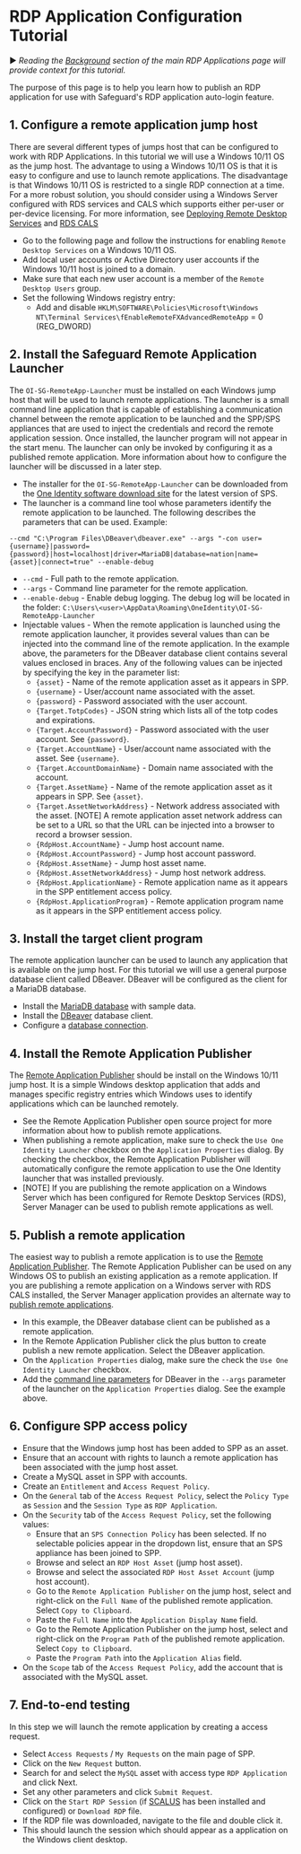 # RDP Application Configuration Tutorial

:arrow_forward: *Reading the [Background](https://github.com/OneIdentity/SafeguardAutomation/tree/master/RDP%20Applications#background) section of the main RDP Applications page will provide context for this tutorial.*

The purpose of this page is to help you learn how to publish an RDP application for use with Safeguard's RDP application auto-login feature.

## 1. Configure a remote application jump host

There are several different types of jumps host that can be configured to work with RDP Applications. In this tutorial we will use a Windows 10/11 OS as the jump host. The advantage to using a Windows 10/11 OS is that it is easy to configure and use to launch remote applications. The disadvantage is that Windows 10/11 OS is restricted to a single RDP connection at a time. For a more robust solution, you should consider using a Windows Server configured with RDS services and CALS which supports either per-user or per-device licensing. For more information, see [Deploying Remote Desktop Services](https://getanadmin.com/windowsserver/deploying-remote-desktop-services-on-windows-server-2019/) and [RDS CALS](https://docs.microsoft.com/en-us/windows-server/remote/remote-desktop-services/rds-install-cals)

- Go to the following page and follow the instructions for enabling ```Remote Desktop Services``` on a Windows 10/11 OS.
- Add local user accounts or Active Directory user accounts if the Windows 10/11 host is joined to a domain.
- Make sure that each new user account is a member of the ```Remote Desktop Users``` group.
- Set the following Windows registry entry:
  - Add and disable ```HKLM\SOFTWARE\Policies\Microsoft\Windows NT\Terminal Services\fEnableRemoteFXAdvancedRemoteApp``` = 0 (REG_DWORD)

## 2. Install the Safeguard Remote Application Launcher

The ```OI-SG-RemoteApp-Launcher``` must be installed on each Windows jump host that will be used to launch remote applications. The launcher is a small command line application that is capable of establishing a communication channel between the remote application to be launched and the SPP/SPS appliances that are used to inject the credentials and record the remote application session. Once installed, the launcher program will not appear in the start menu. The launcher can only be invoked by configuring it as a published remote application. More information about how to configure the launcher will be discussed in a later step.

- The installer for the ```OI-SG-RemoteApp-Launcher``` can be downloaded from the [One Identity software download site](https://support.oneidentity.com/one-identity-safeguard-for-privileged-sessions/) for the latest version of SPS.
- The launcher is a command line tool whose parameters identify the remote application to be launched. The following describes the parameters that can be used. Example:

```--cmd "C:\Program Files\DBeaver\dbeaver.exe" --args "-con user={username}|password={password}|host=localhost|driver=MariaDB|database=nation|name={asset}|connect=true" --enable-debug```

- ```--cmd``` - Full path to the remote application.
- ```--args``` - Command line parameter for the remote application.
- ```--enable-debug``` - Enable debug logging. The debug log will be located in the folder: ```C:\Users\<user>\AppData\Roaming\OneIdentity\OI-SG-RemoteApp-Launcher```
- Injectable values - When the remote application is launched using the remote application launcher, it provides several values than can be injected into the command line of the remote application. In the example above, the parameters for the DBeaver database client contains several values enclosed in braces. Any of the following values can be injected by specifying the key in the parameter list:
  - ```{asset}``` - Name of the remote application asset as it appears in SPP.
  - ```{username}``` - User/account name associated with the asset.
  - ```{password}``` - Password associated with the user account.
  - ```{Target.TotpCodes}``` - JSON string which lists all of the totp codes and expirations.
  - ```{Target.AccountPassword}``` - Password associated with the user account. See ```{password}```.
  - ```{Target.AccountName}``` - User/account name associated with the asset. See ```{username}```.
  - ```{Target.AccountDomainName}``` - Domain name associated with the account.
  - ```{Target.AssetName}``` - Name of the remote application asset as it appears in SPP. See ```{asset}```.
  - ```{Target.AssetNetworkAddress}``` - Network address associated with the asset. [NOTE] A remote application asset network address can be set to a URL so that the URL can be injected into a browser to record a browser session.
  - ```{RdpHost.AccountName}``` - Jump host account name.
  - ```{RdpHost.AccountPassword}``` - Jump host account password.
  - ```{RdpHost.AssetName}``` - Jump host asset name.
  - ```{RdpHost.AssetNetworkAddress}``` - Jump host network address.
  - ```{RdpHost.ApplicationName}``` - Remote application name as it appears in the SPP entitlement access policy.
  - ```{RdpHost.ApplicationProgram}``` - Remote application program name as it appears in the SPP entitlement access policy.

## 3. Install the target client program

The remote application launcher can be used to launch any application that is available on the jump host. For this tutorial we will use a general purpose database client called DBeaver. DBeaver will be configured as the client for a MariaDB database.

- Install the [MariaDB database](https://go.mariadb.com/download-mariadb-server-community108.html) with sample data.
- Install the [DBeaver](https://dbeaver.io/download/) database client.
- Configure a [database connection](https://dbeaver.com/2022/03/03/how-to-create-database-connection-in-dbeaver/).

## 4. Install the Remote Application Publisher

The [Remote Application Publisher](https://github.com/OneIdentity/RemoteApplicationPublisher) should be install on the Windows 10/11 jump host. It is a simple Windows desktop application that adds and manages specific registry entries which Windows uses to identify applications which can be launched remotely.

- See the Remote Application Publisher open source project for more information about how to publish remote applications.
- When publishing a remote application, make sure to check the ```Use One Identity Launcher``` checkbox on the ```Application Properties``` dialog. By checking the checkbox, the Remote Application Publisher will automatically configure the remote application to use the One Identity launcher that was installed previously.
- [NOTE] If you are publishing the remote application on a Windows Server which has been configured for Remote Desktop Services (RDS), Server Manager can be used to publish remote applications as well.

## 5. Publish a remote application

The easiest way to publish a remote application is to use the [Remote Application Publisher](https://github.com/OneIdentity/RemoteApplicationPublisher). The Remote Application Publisher can be used on any Windows OS to publish an existing application as a remote application. If you are publishing a remote application on a Windows server with RDS CALS installed, the Server Manager application provides an alternate way to [publish remote applications](https://learn.microsoft.com/en-us/windows-server/remote/remote-desktop-services/rds-create-collection).

- In this example, the DBeaver database client can be published as a remote application.
- In the Remote Application Publisher click the plus button to create publish a new remote application. Select the DBeaver application.
- On the ```Application Properties``` dialog, make sure the check the ```Use One Identity Launcher``` checkbox.
- Add the [command line parameters](https://dbeaver.com/docs/wiki/Command-Line/) for DBeaver in the ```--args``` parameter of the launcher on the ```Application Properties``` dialog. See the example above.

## 6. Configure SPP access policy

- Ensure that the Windows jump host has been added to SPP as an asset.
- Ensure that an account with rights to launch a remote application has been associated with the jump host asset.
- Create a MySQL asset in SPP with accounts.
- Create an ```Entitlement``` and ```Access Request Policy```.
- On the ```General``` tab of the ```Access Request Policy```, select the ```Policy Type``` as ```Session``` and the ```Session Type``` as ```RDP Application```.
- On the ```Security``` tab of the ```Access Request Policy```, set the following values:
  - Ensure that an ```SPS Connection Policy``` has been selected. If no selectable policies appear in the dropdown list, ensure that an SPS appliance has been joined to SPP.
  - Browse and select an ```RDP Host Asset``` (jump host asset).
  - Browse and select the associated ```RDP Host Asset Account``` (jump host account).
  - Go to the ```Remote Application Publisher``` on the jump host, select and right-click on the ```Full Name``` of the published remote application. Select ```Copy to Clipboard```.
  - Paste the ```Full Name``` into the ```Application Display Name``` field.
  - Go to the Remote Application Publisher on the jump host, select and right-click on the ```Program Path``` of the published remote application. Select ```Copy to Clipboard```.
  - Paste the ```Program Path``` into the ```Application Alias``` field.
- On the ```Scope``` tab of the ```Access Request Policy```, add the account that is associated with the MySQL asset.

## 7. End-to-end testing

In this step we will launch the remote application by creating a access request.

- Select ```Access Requests``` / ```My Requests``` on the main page of SPP.
- Click on the ```New Request``` button.
- Search for and select the ```MySQL``` asset with access type ```RDP Application``` and click Next.
- Set any other parameters and click ```Submit Request```.
- Click on the ```Start RDP Session``` (if [SCALUS](https://github.com/OneIdentity/SCALUS) has been installed and configured) or ```Download RDP``` file.
- If the RDP file was downloaded, navigate to the file and double click it.
- This should launch the session which should appear as a application on the Windows client desktop.
